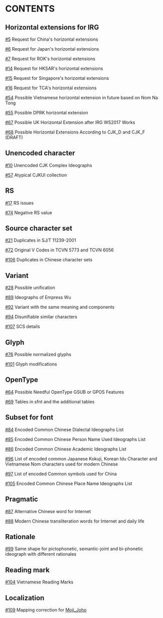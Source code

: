 # CONTENTS

## Horizontal extensions for IRG

[\#5](https://github.com/eisoch/irg/issues/5) Request for China's horizontal extensions

[\#6](https://github.com/eisoch/irg/issues/6) Request for Japan's horizontal extensions

[\#7](https://github.com/eisoch/irg/issues/7) Request for ROK's horizontal extensions

[\#14](https://github.com/eisoch/irg/issues/14) Request for HKSAR's horizontal extensions

[\#15](https://github.com/eisoch/irg/issues/15) Request for Singapore's horizontal extensions

[\#16](https://github.com/eisoch/irg/issues/16) Request for TCA's horizontal extensions

[\#54](https://github.com/eisoch/irg/issues/54) Possible Vietnamese horizontal extension in future based on Nom Na Tong

[\#55](https://github.com/eisoch/irg/issues/55) Possible DPRK horizontal extension

[\#67](https://github.com/eisoch/irg/issues/67) Possible UK Horizontal Extension after IRG WS2017 Works

[\#68](https://github.com/eisoch/irg/issues/68) Possible Horizontal Extensions According to CJK_D and CJK_F (DRAFT)

## Unencoded character

[\#10](https://github.com/eisoch/irg/issues/10) Unencoded CJK Complex Ideographs

[\#57](https://github.com/eisoch/irg/issues/57) Atypical CJKUI collection

## RS

[\#17](https://github.com/eisoch/irg/issues/17) RS issues

[\#74](https://github.com/eisoch/irg/issues/74) Negative RS value

## Source character set

[\#21](https://github.com/eisoch/irg/issues/21) Duplicates in SJ/T 11239-2001

[\#72](https://github.com/eisoch/irg/issues/72) Original V Codes in TCVN 5773 and TCVN 6056

[\#106](https://github.com/eisoch/irg/issues/106) Duplicates in Chinese character sets

## Variant

[\#28](https://github.com/eisoch/irg/issues/28) Possible unification

[\#89](https://github.com/eisoch/irg/issues/89) Ideographs of Empress Wu

[\#92](https://github.com/eisoch/irg/issues/92) Variant with the same meaning and components

[\#94](https://github.com/eisoch/irg/issues/94) Disunifiable similar characters

[\#107](https://github.com/eisoch/irg/issues/107) SCS details

## Glyph

[\#76](https://github.com/eisoch/irg/issues/76) Possible normalized glyphs

[\#101](https://github.com/eisoch/irg/issues/101) Glyph modifications

## OpenType

[\#64](https://github.com/eisoch/irg/issues/64) Possible Needful OpenType GSUB or GPOS Features

[\#69](https://github.com/eisoch/irg/issues/69) Tables in sfnt and the additional tables

## Subset for font

[\#84](https://github.com/eisoch/irg/issues/84) Encoded Common Chinese Dialectal Ideographs List

[\#85](https://github.com/eisoch/irg/issues/85) Encoded Common Chinese Person Name Used Ideographs List

[\#86](https://github.com/eisoch/irg/issues/86) Encoded Common Chinese Academic Ideographs List

[\#96](https://github.com/eisoch/irg/issues/96) List of encoded common Japanese Kokuji, Korean Idu Character and Vietnamese Nom characters used for modern Chinese

[\#97](https://github.com/eisoch/irg/issues/97) List of encoded Common symbols used for China

[\#105](https://github.com/eisoch/irg/issues/105) Encoded Common Chinese Place Name Ideographs List

## Pragmatic

[\#87](https://github.com/eisoch/irg/issues/87) Alternative Chinese word for Internet

[\#88](https://github.com/eisoch/irg/issues/88) Modern Chinese transliteration words for Internet and daily life

## Rationale

[\#99](https://github.com/eisoch/irg/issues/99) Same shape for pictophonetic, semantic-joint and bi-phonetic ideograph with different rationales

## Reading mark

[\#104](https://github.com/eisoch/irg/issues/104) Vietnamese Reading Marks

## Localization

[\#109](https://github.com/eisoch/irg/issues/109) Mapping correction for [Moji_Joho](https://mojikiban.ipa.go.jp/search/home)

